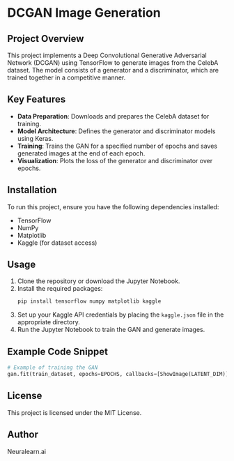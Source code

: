 # DCGAN Image Generation

## Project Overview
This project implements a Deep Convolutional Generative Adversarial Network (DCGAN) using TensorFlow to generate images from the CelebA dataset. The model consists of a generator and a discriminator, which are trained together in a competitive manner.

## Key Features
- **Data Preparation**: Downloads and prepares the CelebA dataset for training.
- **Model Architecture**: Defines the generator and discriminator models using Keras.
- **Training**: Trains the GAN for a specified number of epochs and saves generated images at the end of each epoch.
- **Visualization**: Plots the loss of the generator and discriminator over epochs.

## Installation
To run this project, ensure you have the following dependencies installed:
- TensorFlow
- NumPy
- Matplotlib
- Kaggle (for dataset access)

## Usage
1. Clone the repository or download the Jupyter Notebook.
2. Install the required packages:
   ```bash
   pip install tensorflow numpy matplotlib kaggle
   ```
3. Set up your Kaggle API credentials by placing the `kaggle.json` file in the appropriate directory.
4. Run the Jupyter Notebook to train the GAN and generate images.

## Example Code Snippet
```python
# Example of training the GAN
gan.fit(train_dataset, epochs=EPOCHS, callbacks=[ShowImage(LATENT_DIM)])
```

## License
This project is licensed under the MIT License.

## Author
Neuralearn.ai
